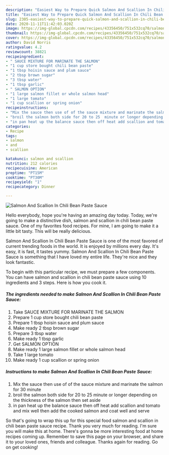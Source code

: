 ```yaml
---
description: "Easiest Way to Prepare Quick Salmon And Scallion In Chili Bean Paste Sauce"
title: "Easiest Way to Prepare Quick Salmon And Scallion In Chili Bean Paste Sauce"
slug: 2305-easiest-way-to-prepare-quick-salmon-and-scallion-in-chili-bean-paste-sauce
date: 2020-11-11T11:42:03.020Z
image: https://img-global.cpcdn.com/recipes/43356450/751x532cq70/salmon-and-scallion-in-chili-bean-paste-sauce-recipe-main-photo.jpg
thumbnail: https://img-global.cpcdn.com/recipes/43356450/751x532cq70/salmon-and-scallion-in-chili-bean-paste-sauce-recipe-main-photo.jpg
cover: https://img-global.cpcdn.com/recipes/43356450/751x532cq70/salmon-and-scallion-in-chili-bean-paste-sauce-recipe-main-photo.jpg
author: David Norris
ratingvalue: 4.2
reviewcount: 38821
recipeingredient:
- " SAUCE MIXTURE FOR MARINATE THE SALMON"
- "1 cup store bought chili bean paste"
- "1 tbsp hoisin sauce and plum sauce"
- "2 tbsp brown sugar"
- "3 tbsp water"
- "1 tbsp garlic"
- " SALMON OPTION"
- "1 large salmon fillet or whole salmon head"
- "1 large tomato"
- "1 cup scallion or spring onion"
recipeinstructions:
- "Mix the sauce then use of of the sauce mixture and marinate the salmon for 30 minute"
- "broil the salmon both side for 20 to 25  minute or longer depending on the thickness of the salmon then set aside"
- "in pan heat up the balance sauce then off heat add scallion and tomato and mix  well then add the cooked salmon and coat well and serve"
categories:
- Recipe
tags:
- salmon
- and
- scallion

katakunci: salmon and scallion 
nutrition: 212 calories
recipecuisine: American
preptime: "PT15M"
cooktime: "PT30M"
recipeyield: "1"
recipecategory: Dinner

---
```



![Salmon And Scallion In Chili Bean Paste Sauce](https://img-global.cpcdn.com/recipes/43356450/751x532cq70/salmon-and-scallion-in-chili-bean-paste-sauce-recipe-main-photo.jpg)

Hello everybody, hope you're having an amazing day today. Today, we're going to make a distinctive dish, salmon and scallion in chili bean paste sauce. One of my favorites food recipes. For mine, I am going to make it a little bit tasty. This will be really delicious.



Salmon And Scallion In Chili Bean Paste Sauce is one of the most favored of current trending foods in the world. It is enjoyed by millions every day. It's easy, it is fast, it tastes yummy. Salmon And Scallion In Chili Bean Paste Sauce is something that I have loved my entire life. They're nice and they look fantastic.


To begin with this particular recipe, we must prepare a few components. You can have salmon and scallion in chili bean paste sauce using 10 ingredients and 3 steps. Here is how you cook it.

<!--inarticleads1-->

##### The ingredients needed to make Salmon And Scallion In Chili Bean Paste Sauce:

1. Take  SAUCE MIXTURE FOR MARINATE THE SALMON
1. Prepare 1 cup store bought chili bean paste
1. Prepare 1 tbsp hoisin sauce and plum sauce
1. Make ready 2 tbsp brown sugar
1. Prepare 3 tbsp water
1. Make ready 1 tbsp garlic
1. Get  SALMON OPTION
1. Make ready 1 large salmon fillet or whole salmon head
1. Take 1 large tomato
1. Make ready 1 cup scallion or spring onion




<!--inarticleads2-->

##### Instructions to make Salmon And Scallion In Chili Bean Paste Sauce:

1. Mix the sauce then use of of the sauce mixture and marinate the salmon for 30 minute
1. broil the salmon both side for 20 to 25  minute or longer depending on the thickness of the salmon then set aside
1. in pan heat up the balance sauce then off heat add scallion and tomato and mix  well then add the cooked salmon and coat well and serve




So that's going to wrap this up for this special food salmon and scallion in chili bean paste sauce recipe. Thank you very much for reading. I'm sure you will make this at home. There's gonna be more interesting food at home recipes coming up. Remember to save this page on your browser, and share it to your loved ones, friends and colleague. Thanks again for reading. Go on get cooking!
